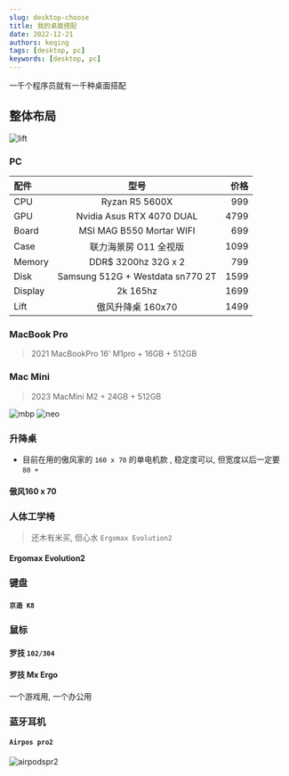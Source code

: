 ```yaml
---
slug: desktop-choose
title: 我的桌面搭配
date: 2022-12-21
authors: keqing
tags: [desktop, pc]
keywords: [desktop, pc]
---
```


一千个程序员就有一千种桌面搭配

<!-- truncate -->

## 整体布局

![lift](https://keqing-img.oss-cn-beijing.aliyuncs.com/post/Desktop/desktop.jpg)


### PC
| 配件      | 型号 | 价格     |
| :---        |    :----:   |          ---: |
| CPU      | Ryzan R5 5600X       | 999   |
| GPU   | Nvidia Asus RTX 4070 DUAL        | 4799      |
| Board   | MSI MAG B550 Mortar WIFI        | 699      |
| Case   | 联力海景房 O11 全视版        | 1099      |
| Memory   | DDR$ 3200hz 32G x 2        | 799      |
| Disk   | Samsung 512G + Westdata sn770 2T        | 1599      |
| Display   | 2k 165hz         | 1699      |
| Lift   | 傲风升降桌 160x70         | 1499      |

### MacBook Pro

> 2021 MacBookPro 16' M1pro + 16GB + 512GB


### Mac Mini
> 2023 MacMini M2 + 24GB + 512GB

![mbp](https://keqing-img.oss-cn-beijing.aliyuncs.com/post/Desktop/macmini.jpg)
![neo](https://keqing-img.oss-cn-beijing.aliyuncs.com/post/Desktop/neofetch_macmini.png)

### 升降桌

- 目前在用的傲风家的 `160 x 70` 的单电机款 , 稳定度可以, 但宽度以后一定要 `80 +`

#### 傲风160 x 70

### 人体工学椅

> 还木有米买, 但心水 `Ergomax Evolution2`

#### Ergomax Evolution2

### 键盘

#### `京造 K8`

### 鼠标

#### 罗技 `102/304`
#### 罗技 Mx Ergo

一个游戏用, 一个办公用

### 蓝牙耳机

#### `Airpos pro2`

![airpodspr2](https://keqing-img.oss-cn-beijing.aliyuncs.com/post/Desktop/airpodpro2.jpg)
